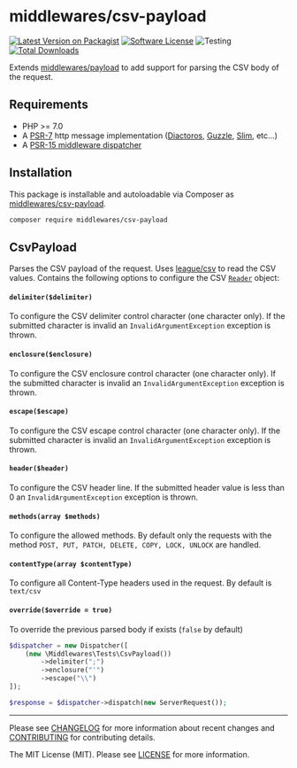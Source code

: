 # middlewares/csv-payload

[![Latest Version on Packagist][ico-version]][link-packagist]
[![Software License][ico-license]](LICENSE)
![Testing][ico-ga]
[![Total Downloads][ico-downloads]][link-downloads]

Extends [middlewares/payload][link-payload] to add support for parsing the CSV body of the request.

## Requirements

* PHP >= 7.0
* A [PSR-7](https://packagist.org/providers/psr/http-message-implementation) http message implementation ([Diactoros](https://github.com/zendframework/zend-diactoros), [Guzzle](https://github.com/guzzle/psr7), [Slim](https://github.com/slimphp/Slim), etc...)
* A [PSR-15 middleware dispatcher](https://github.com/middlewares/awesome-psr15-middlewares#dispatcher)

## Installation

This package is installable and autoloadable via Composer as [middlewares/csv-payload](https://packagist.org/packages/middlewares/csv-payload).

```sh
composer require middlewares/csv-payload
```

## CsvPayload

Parses the CSV payload of the request. Uses [league/csv][link-csv] to read the CSV values. Contains the following options to configure the CSV [`Reader`][link-csv-reader] object:

#### `delimiter($delimiter)`

To configure the CSV delimiter control character (one character only). If the submitted character is invalid an `InvalidArgumentException` exception is thrown.

#### `enclosure($enclosure)`

To configure the CSV enclosure control character (one character only). If the submitted character is invalid an `InvalidArgumentException` exception is thrown.

#### `escape($escape)`

To configure the CSV escape control character (one character only). If the submitted character is invalid an `InvalidArgumentException` exception is thrown.

#### `header($header)`

To configure the CSV header line. If the submitted header value is less than 0 an `InvalidArgumentException` exception is thrown.

#### `methods(array $methods)`

To configure the allowed methods. By default only the requests with the method `POST, PUT, PATCH, DELETE, COPY, LOCK, UNLOCK` are handled.

#### `contentType(array $contentType)`

To configure all Content-Type headers used in the request. By default is `text/csv`

#### `override($override = true)`

To override the previous parsed body if exists (`false` by default)

```php
$dispatcher = new Dispatcher([
    (new \Middlewares\Tests\CsvPayload())
        ->delimiter(";")
        ->enclosure("'")
        ->escape("\\")
]);

$response = $dispatcher->dispatch(new ServerRequest());
```

---

Please see [CHANGELOG](CHANGELOG.md) for more information about recent changes and [CONTRIBUTING](CONTRIBUTING.md) for contributing details.

The MIT License (MIT). Please see [LICENSE](LICENSE) for more information.

[ico-version]: https://img.shields.io/packagist/v/middlewares/csv-payload.svg?style=flat-square
[ico-license]: https://img.shields.io/badge/license-MIT-brightgreen.svg?style=flat-square
[ico-ga]: https://github.com/middlewares/csv-payload/workflows/testing/badge.svg
[ico-downloads]: https://img.shields.io/packagist/dt/middlewares/csv-payload.svg?style=flat-square

[link-packagist]: https://packagist.org/packages/middlewares/csv-payload
[link-scrutinizer]: https://scrutinizer-ci.com/g/middlewares/csv-payload
[link-downloads]: https://packagist.org/packages/middlewares/csv-payload
[link-payload]: https://packagist.org/packages/middlewares/payload
[link-csv]: https://packagist.org/packages/league/csv
[link-csv-reader]: http://csv.thephpleague.com/9.0/reader/
